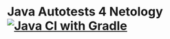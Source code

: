 # Java Autotests 4 Netology [![Java CI with Gradle](https://github.com/dadosha/Java_Auto_4/actions/workflows/gradle.yml/badge.svg)](https://github.com/dadosha/Java_Auto_4/actions/workflows/gradle.yml)